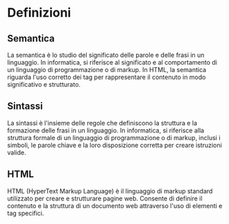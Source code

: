 # Definizioni

## Semantica
La semantica è lo studio del significato delle parole e delle frasi in un linguaggio. In informatica, si riferisce al significato e al comportamento di un linguaggio di programmazione o di markup. In HTML, la semantica riguarda l'uso corretto dei tag per rappresentare il contenuto in modo significativo e strutturato.

## Sintassi
La sintassi è l'insieme delle regole che definiscono la struttura e la formazione delle frasi in un linguaggio. In informatica, si riferisce alla struttura formale di un linguaggio di programmazione o di markup, inclusi i simboli, le parole chiave e la loro disposizione corretta per creare istruzioni valide.

## HTML
HTML (HyperText Markup Language) è il linguaggio di markup standard utilizzato per creare e strutturare pagine web. Consente di definire il contenuto e la struttura di un documento web attraverso l'uso di elementi e tag specifici.
